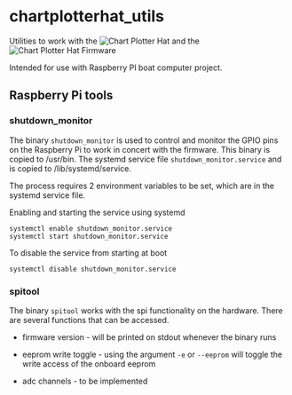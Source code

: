 # chartplotterhat_utils
Utilities to work with the ![Chart Plotter
Hat](https://github.com/gpgreen/chart_plotter_hat) and the ![Chart
Plotter Hat Firmware](https://github.com/gpgreen/power-monitor)

Intended for use with Raspberry PI boat computer project.

## Raspberry Pi tools

### shutdown_monitor
The binary `shutdown_monitor` is used to control and monitor the GPIO
pins on the Raspberry Pi to work in concert with the firmware. This
binary is copied to /usr/bin. The systemd service file
`shutdown_monitor.service` and is copied to /lib/systemd/service.

The process requires 2 environment variables to be set, which are in the systemd service file.

Enabling and starting the service using systemd
```
systemctl enable shutdown_monitor.service
systemctl start shutdown_monitor.service
```

To disable the service from starting at boot
```
systemctl disable shutdown_monitor.service
```

### spitool
The binary `spitool` works with the spi functionality on the
hardware. There are several functions that can be accessed.

* firmware version - will be printed on stdout whenever the binary runs

* eeprom write toggle - using the argument `-e` or `--eeprom` will
  toggle the write access of the onboard eeprom

* adc channels - to be implemented
